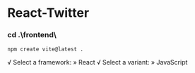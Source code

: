 # React-Twitter

### cd .\frontend\

```node
npm create vite@latest .
```

√ Select a framework: » React
√ Select a variant: » JavaScript